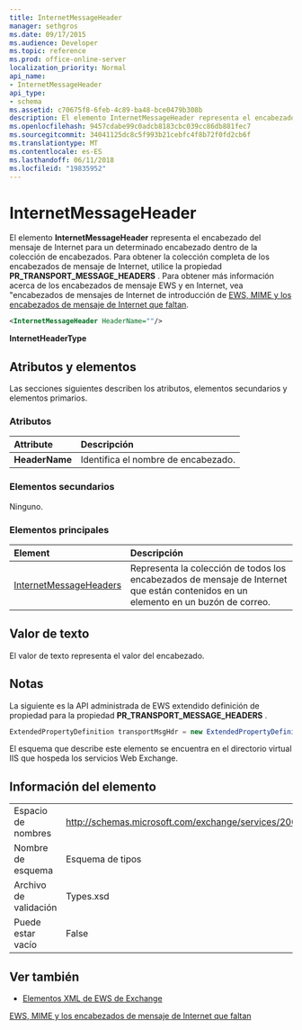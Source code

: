 ```yaml
---
title: InternetMessageHeader
manager: sethgros
ms.date: 09/17/2015
ms.audience: Developer
ms.topic: reference
ms.prod: office-online-server
localization_priority: Normal
api_name:
- InternetMessageHeader
api_type:
- schema
ms.assetid: c70675f8-6feb-4c89-ba48-bce0479b308b
description: El elemento InternetMessageHeader representa el encabezado del mensaje de Internet para un determinado encabezado dentro de la colección de encabezados. Para obtener la colección completa de los encabezados de mensaje de Internet, utilice la propiedad PR_TRANSPORT_MESSAGE_HEADERS. Para obtener más información acerca de los encabezados de mensaje EWS y Internet, seeGetting los encabezados de mensaje de Internet en EWS, MIME y los encabezados de mensaje de Internet que faltan.
ms.openlocfilehash: 9457cdabe99c0adcb8183cbc039cc86db881fec7
ms.sourcegitcommit: 34041125dc8c5f993b21cebfc4f8b72f0fd2cb6f
ms.translationtype: MT
ms.contentlocale: es-ES
ms.lasthandoff: 06/11/2018
ms.locfileid: "19835952"
---
```

# <a name="internetmessageheader"></a>InternetMessageHeader

El elemento **InternetMessageHeader** representa el encabezado del mensaje de Internet para un determinado encabezado dentro de la colección de encabezados. Para obtener la colección completa de los encabezados de mensaje de Internet, utilice la propiedad **PR_TRANSPORT_MESSAGE_HEADERS** . Para obtener más información acerca de los encabezados de mensaje EWS y en Internet, vea "encabezados de mensajes de Internet de introducción de [EWS, MIME y los encabezados de mensaje de Internet que faltan](http://msdn.microsoft.com/en-us/library/exchange/hh545614%28v=exchg.140%29.aspx).
  
```XML
<InternetMessageHeader HeaderName=""/>
```

 **InternetHeaderType**
## <a name="attributes-and-elements"></a>Atributos y elementos

Las secciones siguientes describen los atributos, elementos secundarios y elementos primarios.
  
### <a name="attributes"></a>Atributos

|**Attribute**|**Descripción**|
|:-----|:-----|
|**HeaderName** <br/> |Identifica el nombre de encabezado.  <br/> |
   
### <a name="child-elements"></a>Elementos secundarios

Ninguno.
  
### <a name="parent-elements"></a>Elementos principales

|**Element**|**Descripción**|
|:-----|:-----|
|[InternetMessageHeaders](internetmessageheaders.md) <br/> |Representa la colección de todos los encabezados de mensaje de Internet que están contenidos en un elemento en un buzón de correo.  <br/> |
   
## <a name="text-value"></a>Valor de texto

El valor de texto representa el valor del encabezado.
  
## <a name="remarks"></a>Notas

La siguiente es la API administrada de EWS extendido definición de propiedad para la propiedad **PR_TRANSPORT_MESSAGE_HEADERS** . 
  
```cs
ExtendedPropertyDefinition transportMsgHdr = new ExtendedPropertyDefinition(0x007D, MapiPropertyType.String);
```

El esquema que describe este elemento se encuentra en el directorio virtual IIS que hospeda los servicios Web Exchange.
  
## <a name="element-information"></a>Información del elemento

|||
|:-----|:-----|
|Espacio de nombres  <br/> |http://schemas.microsoft.com/exchange/services/2006/types  <br/> |
|Nombre de esquema  <br/> |Esquema de tipos  <br/> |
|Archivo de validación  <br/> |Types.xsd  <br/> |
|Puede estar vacío  <br/> |False  <br/> |
   
## <a name="see-also"></a>Ver también



- [Elementos XML de EWS de Exchange](ews-xml-elements-in-exchange.md)


[EWS, MIME y los encabezados de mensaje de Internet que faltan](http://msdn.microsoft.com/en-us/library/exchange/hh545614%28v=exchg.140%29.aspx)

